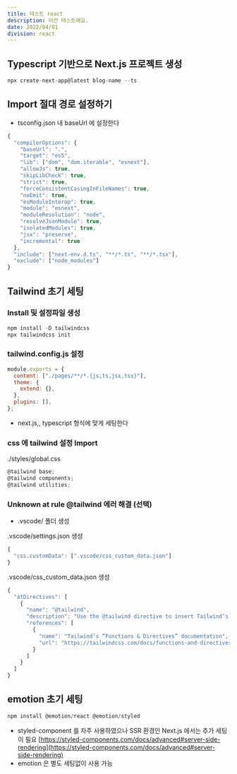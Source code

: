 ```yaml
---
title: 테스트 react
description: 이건 테스트에요.
date: 2022/04/01
division: react
---
```


## Typescript 기반으로 Next.js 프로젝트 생성

```jsx
npx create-next-app@latest blog-name --ts
```

## Import 절대 경로 설정하기

- tsconfig.json 내 baseUrl 에 설정한다

```jsx
{
  "compilerOptions": {
    "baseUrl": ".",
    "target": "es5",
    "lib": ["dom", "dom.iterable", "esnext"],
    "allowJs": true,
    "skipLibCheck": true,
    "strict": true,
    "forceConsistentCasingInFileNames": true,
    "noEmit": true,
    "esModuleInterop": true,
    "module": "esnext",
    "moduleResolution": "node",
    "resolveJsonModule": true,
    "isolatedModules": true,
    "jsx": "preserve",
    "incremental": true
  },
  "include": ["next-env.d.ts", "**/*.ts", "**/*.tsx"],
  "exclude": ["node_modules"]
}
```

## Tailwind 초기 세팅

### Install 및 설정파일 생성

```jsx
npm install -D tailwindcss
npx tailwindcss init
```

### tailwind.config.js 설정

```jsx
module.exports = {
  content: ["./pages/**/*.{js,ts,jsx,tsx}"],
  theme: {
    extend: {},
  },
  plugins: [],
};
```

- next.js,, typescript 형식에 맞게 세팅한다

### css 에 tailwind 설정 Import

./styles/global.css

```jsx
@tailwind base;
@tailwind components;
@tailwind utilities;
```

### Unknown at rule @tailwind 에러 해결 (선택)

- .vscode/ 폴더 생성

.vscode/settings.json 생성

```jsx
{
  "css.customData": [".vscode/css_custom_data.json"]
}
```

.vscode/css_custom_data.json 생성

```jsx
{
  "atDirectives": [
    {
      "name": "@tailwind",
      "description": "Use the @tailwind directive to insert Tailwind’s `base`, `components`, `utilities`, and `screens` styles into your CSS.",
      "references": [
        {
          "name": "Tailwind’s “Functions & Directives” documentation",
          "url": "https://tailwindcss.com/docs/functions-and-directives/#tailwind"
        }
      ]
    }
  ]
}
```

## emotion 초기 세팅

```jsx
npm install @emotion/react @emotion/styled
```

- styled-component 를 자주 사용하였으나 SSR 환경인 Next.js 에서는 추가 세팅이 필요
  [https://styled-components.com/docs/advanced#server-side-rendering](https://styled-components.com/docs/advanced#server-side-rendering)
- emotion 은 별도 세팅없이 사용 가능
